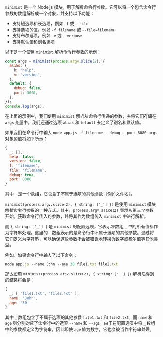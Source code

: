 `minimist` 是一个 Node.js 模块，用于解析命令行参数。它可以将一个包含命令行参数的数组解析成一个对象，并支持以下功能：

- 支持短选项和长选项，例如 `-f` 或 `--file`
- 支持选项的值，例如 `-f filename` 或 `--file=filename`
- 支持布尔选项，例如 `-v` 或 `--verbose`
- 支持默认值和别名选项

以下是一个使用 `minimist` 解析命令行参数的示例：

```javascript
const args = minimist(process.argv.slice(2), {
  alias: {
    h: 'help',
    v: 'version',
  },
  default: {
    debug: false,
    port: 3000,
  },
});
console.log(args);
```

在上面的示例中，我们使用 `minimist` 解析从命令行传递的参数，并将它们存储在 `args` 变量中。我们还通过选项 `alias` 和 `default` 来定义了别名和默认值。

如果我们在命令行中输入 `node app.js -f filename --debug --port 8080`, `args` 对象的值将如下所示：

```javascript
{
  _: [],
  help: false,
  version: false,
  f: 'filename',
  file: 'filename',
  debug: true,
  port: 8080
}

```

其中 `_` 是一个数组，它包含了不属于选项的其他参数（例如文件名）。

`minimist(process.argv.slice(2), { string: ['_'] })` 是使用 `minimist` 模块解析命令行参数的一种方式。其中，`process.argv.slice(2)` 表示从第三个参数开始，获取命令行传入的参数，并将其作为数组传入 `minimist` 中进行解析。

而 `{ string: ['_'] }` 是 `minimist` 的配置选项，它表示将数组 `_` 中的所有值都作为字符串处理。这里的 `_` 数组表示的是命令行中不属于选项的其他参数。通过将它们定义为字符串，可以确保这些参数不会被错误地转换为数字或布尔值等其他类型。

例如，如果命令行中输入了以下命令：

```javascript
node app.js --name John --age 30 file1.txt file2.txt
```

那么使用 `minimist(process.argv.slice(2), { string: ['_'] })` 解析后得到的结果将会是：

```javascript
{
  _: [ 'file1.txt', 'file2.txt' ],
  name: 'John',
  age: '30'
}
```

其中 `_` 数组包含了不属于选项的其他参数 `file1.txt` 和 `file2.txt`，而 `name` 和 `age` 则分别对应了命令行中的选项 `--name` 和 `--age`。由于在配置选项中将 `_` 数组中的参数都定义为字符串，因此即使 `age` 值为数字，它也会被当作字符串处理。